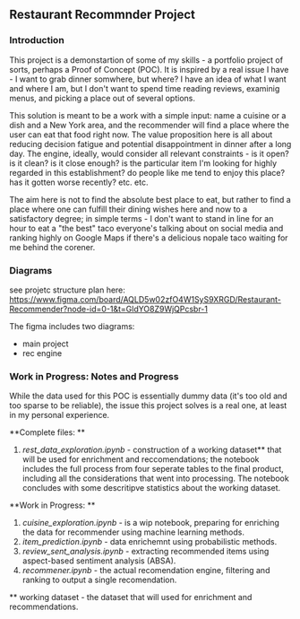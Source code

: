 ## Restaurant Recommnder Project 

### Introduction 

This project is a demonstartion of some of my skills - a portfolio project of sorts, perhaps a Proof of Concept (POC). It is inspired by a real issue I have - I want to grab dinner somwhere, but where? I have an idea of what I want and where I am, but I don't want to spend time reading reviews, examinig menus, and picking a place out of several options. 

This solution is meant to be a work with a simple input: name a cuisine or a dish and a New York area, and the recommender will find a place where the user can eat that food right now. The value proposition here is all about reducing decision fatigue and potential disappointment in dinner after a long day. The engine, ideally, would consider all relevant constraints - is it open? is it clean? is it close enough? is the particular item I'm looking for highly regarded in this establishment? do people like me tend to enjoy this place? has it gotten worse recently? etc. etc.

The aim here is not to find the absolute best place to eat, but rather to find a place where one can fulfill their dining wishes here and now to a satisfactory degree; in simple terms - I don't want to stand in line for an hour to eat a "the best" taco everyone's talking about on social media and ranking highly on Google Maps if there's a delicious nopale taco waiting for me behind the corener. 

### Diagrams
see projetc structure plan here: 
https://www.figma.com/board/AQLD5w02zfO4W1SyS9XRGD/Restaurant-Recommender?node-id=0-1&t=GldYO8Z9WjQPcsbr-1

The figma includes two diagrams: 
- main project 
- rec engine 

### Work in Progress: Notes and Progress

While the data used for this POC is essentially dummy data (it's too old and too sparse to be reliable), the issue this project solves is a real one, at least in my personal experience. 

**Complete files: **
1. _rest_data_exploration.ipynb_ - construction of a working dataset** that will be used for enrichment and reccomendations; the notebook includes the full process from four seperate tables to the final product, including all the considerations that went into processing. The notebook concludes with some descritipve statistics about the working dataset. 

**Work in Progress: **
1. _cuisine_exploration.ipynb_ - is a wip notebook, preparing for enriching the data for recommender using machine learning methods.
2. _item_prediction.ipynb_ - data enrichemnt using probabilistic methods.
3. _review_sent_analysis.ipynb_ - extracting recommended items using aspect-based sentiment analysis (ABSA). 
4. _recommener.ipynb_ - the actual recomendation engine, filtering and ranking to output a single recomendation.


** working dataset - the dataset that will used for enrichment and recommendations. 
